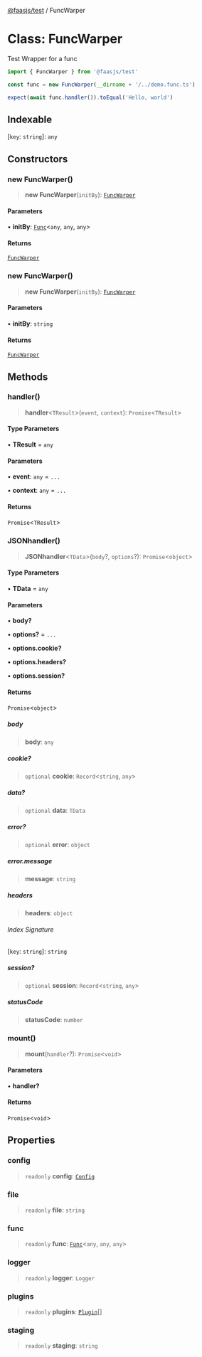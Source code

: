 [@faasjs/test](../README.md) / FuncWarper

# Class: FuncWarper

Test Wrapper for a func

```ts
import { FuncWarper } from '@faasjs/test'

const func = new FuncWarper(__dirname + '/../demo.func.ts')

expect(await func.handler()).toEqual('Hello, world')
```

## Indexable

 \[`key`: `string`\]: `any`

## Constructors

### new FuncWarper()

> **new FuncWarper**(`initBy`): [`FuncWarper`](FuncWarper.md)

#### Parameters

• **initBy**: [`Func`](Func.md)\<`any`, `any`, `any`\>

#### Returns

[`FuncWarper`](FuncWarper.md)

### new FuncWarper()

> **new FuncWarper**(`initBy`): [`FuncWarper`](FuncWarper.md)

#### Parameters

• **initBy**: `string`

#### Returns

[`FuncWarper`](FuncWarper.md)

## Methods

### handler()

> **handler**\<`TResult`\>(`event`, `context`): `Promise`\<`TResult`\>

#### Type Parameters

• **TResult** = `any`

#### Parameters

• **event**: `any` = `...`

• **context**: `any` = `...`

#### Returns

`Promise`\<`TResult`\>

### JSONhandler()

> **JSONhandler**\<`TData`\>(`body`?, `options`?): `Promise`\<`object`\>

#### Type Parameters

• **TData** = `any`

#### Parameters

• **body?**

• **options?** = `...`

• **options.cookie?**

• **options.headers?**

• **options.session?**

#### Returns

`Promise`\<`object`\>

##### body

> **body**: `any`

##### cookie?

> `optional` **cookie**: `Record`\<`string`, `any`\>

##### data?

> `optional` **data**: `TData`

##### error?

> `optional` **error**: `object`

##### error.message

> **message**: `string`

##### headers

> **headers**: `object`

###### Index Signature

 \[`key`: `string`\]: `string`

##### session?

> `optional` **session**: `Record`\<`string`, `any`\>

##### statusCode

> **statusCode**: `number`

### mount()

> **mount**(`handler`?): `Promise`\<`void`\>

#### Parameters

• **handler?**

#### Returns

`Promise`\<`void`\>

## Properties

### config

> `readonly` **config**: [`Config`](../type-aliases/Config.md)

### file

> `readonly` **file**: `string`

### func

> `readonly` **func**: [`Func`](Func.md)\<`any`, `any`, `any`\>

### logger

> `readonly` **logger**: `Logger`

### plugins

> `readonly` **plugins**: [`Plugin`](../type-aliases/Plugin.md)[]

### staging

> `readonly` **staging**: `string`
